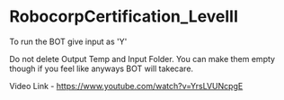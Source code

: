 # RobocorpCertification_LevelII

To run the BOT give input as 'Y'


Do not delete Output Temp and Input Folder. You can make them empty though if you feel like anyways BOT will takecare.



Video Link - https://www.youtube.com/watch?v=YrsLVUNcpgE
